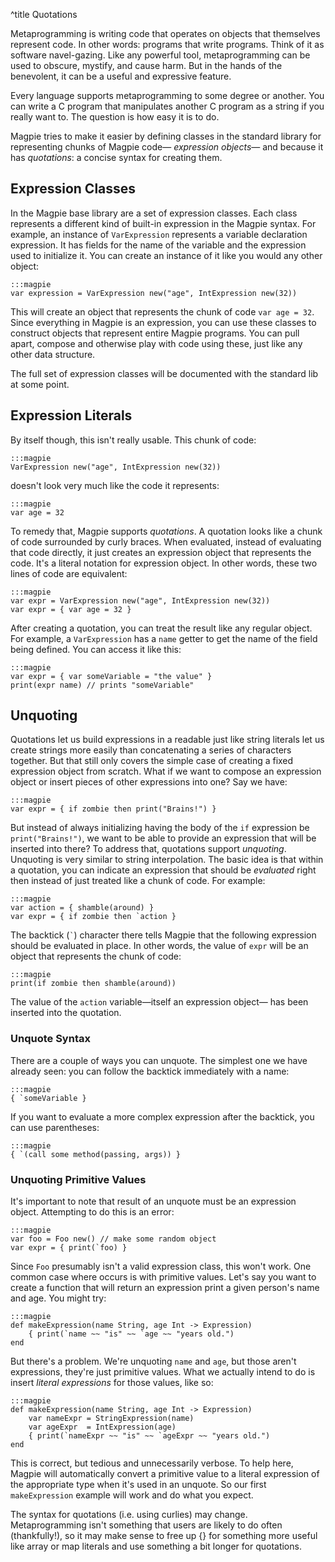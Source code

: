^title Quotations

Metaprogramming is writing code that operates on objects that themselves
represent code. In other words: programs that write programs. Think of it as
software navel-gazing. Like any powerful tool, metaprogramming can be used to
obscure, mystify, and cause harm. But in the hands of the benevolent, it can be
a useful and expressive feature.

Every language supports metaprogramming to some degree or another. You can write
a C program that manipulates another C program as a string if you really want
to. The question is how easy it is to do.

Magpie tries to make it easier by defining classes in the standard library for
representing chunks of Magpie code&mdash; *expression objects*&mdash; and
because it has *quotations*: a concise syntax for creating them.

## Expression Classes

In the Magpie base library are a set of expression classes. Each class
represents a different kind of built-in expression in the Magpie syntax. For
example, an instance of `VarExpression` represents a variable declaration
expression. It has fields for the name of the variable and the expression used
to initialize it. You can create an instance of it like you would any other
object:

    :::magpie
    var expression = VarExpression new("age", IntExpression new(32))

This will create an object that represents the chunk of code `var age = 32`.
Since everything in Magpie is an expression, you can use these classes to
construct objects that represent entire Magpie programs. You can pull apart,
compose and otherwise play with code using these, just like any other data
structure.

<p class="future">
The full set of expression classes will be documented with the standard lib at
some point.
</p>

## Expression Literals

By itself though, this isn't really usable. This chunk of code:

    :::magpie
    VarExpression new("age", IntExpression new(32))

doesn't look very much like the code it represents:

    :::magpie
    var age = 32

To remedy that, Magpie supports *quotations*. A quotation looks like a chunk of
code surrounded by curly braces. When evaluated, instead of evaluating that code
directly, it just creates an expression object that represents the code. It's a
literal notation for expression object. In other words, these two lines of code
are equivalent:

    :::magpie
    var expr = VarExpression new("age", IntExpression new(32))
    var expr = { var age = 32 }

After creating a quotation, you can treat the result like any regular object. For example, a `VarExpression` has a `name` getter to get the name of the field being defined. You can access it like this:

    :::magpie
    var expr = { var someVariable = "the value" }
    print(expr name) // prints "someVariable"

## Unquoting

Quotations let us build expressions in a readable just like string literals let us create strings more easily than concatenating a series of characters together. But that still only covers the simple case of creating a fixed expression object from scratch. What if we want to compose an expression object or insert pieces of other expressions into one? Say we have:

    :::magpie
    var expr = { if zombie then print("Brains!") }

But instead of always initializing having the body of the `if` expression be
`print("Brains!")`, we want to be able to provide an expression that will be
inserted into there? To address that, quotations support *unquoting*. Unquoting
is very similar to string interpolation. The basic idea is that within a
quotation, you can indicate an expression that should be *evaluated* right then
instead of just treated like a chunk of code. For example:

    :::magpie
    var action = { shamble(around) }
    var expr = { if zombie then `action }

The backtick (<code>\`</code>) character there tells Magpie that the following
expression should be evaluated in place. In other words, the value of `expr`
will be an object that represents the chunk of code:

    :::magpie
    print(if zombie then shamble(around))

The value of the `action` variable&mdash;itself an expression object&mdash; has
been inserted into the quotation.

### Unquote Syntax

There are a couple of ways you can unquote. The simplest one we have already
seen: you can follow the backtick immediately with a name:

    :::magpie
    { `someVariable }

If you want to evaluate a more complex expression after the backtick, you can
use parentheses:

    :::magpie
    { `(call some method(passing, args)) }

### Unquoting Primitive Values

It's important to note that result of an unquote must be an expression object.
Attempting to do this is an error:

    :::magpie
    var foo = Foo new() // make some random object
    var expr = { print(`foo) }

Since `Foo` presumably isn't a valid expression class, this won't work. One
common case where occurs is with primitive values. Let's say you want to create
a function that will return an expression print a given person's name and age. You might try:

    :::magpie
    def makeExpression(name String, age Int -> Expression)
        { print(`name ~~ "is" ~~ `age ~~ "years old.")
    end

But there's a problem. We're unquoting `name` and `age`, but those aren't expressions, they're just primitive values. What we actually intend to do is insert *literal expressions* for those values, like so:

    :::magpie
    def makeExpression(name String, age Int -> Expression)
        var nameExpr = StringExpression(name)
        var ageExpr  = IntExpression(age)
        { print(`nameExpr ~~ "is" ~~ `ageExpr ~~ "years old.")
    end

This is correct, but tedious and unnecessarily verbose. To help here, Magpie will automatically convert a primitive value to a literal expression of the
appropriate type when it's used in an unquote. So our first `makeExpression` example will work and do what you expect.

<p class="future"> The syntax for quotations (i.e. using curlies) may
change. Metaprogramming isn't something that users are likely to do often
(thankfully!), so it may make sense to free up {} for something more useful like
array or map literals and use something a bit longer for quotations.
</p>
